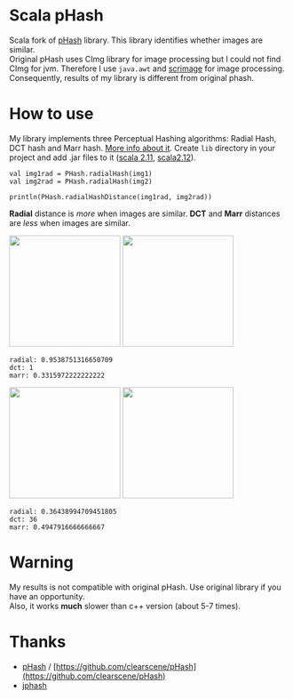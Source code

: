 # Scala pHash

Scala fork of [pHash](http://phash.org) library. This library identifies whether images are similar.  
Original pHash uses CImg library for image processing but I could not find CImg for jvm. Therefore I use ```java.awt``` and [scrimage](https://github.com/sksamuel/scrimage) for image processing. Consequently, results of my library is different from original phash.  
# How to use
My library implements three Perceptual Hashing algorithms: Radial Hash, DCT hash and Marr hash. [More info about it](http://www.phash.org/docs/pubs/thesis_zauner.pdf).
Create ```lib``` directory in your project and add .jar files to it ([scala 2.11](https://github.com/poslegm/scala-phash/tree/master/jars/2.11), [scala2.12](https://github.com/poslegm/scala-phash/tree/master/jars/2.12)).
```
val img1rad = PHash.radialHash(img1)
val img2rad = PHash.radialHash(img2)

println(PHash.radialHashDistance(img1rad, img2rad))
```

**Radial** distance is _more_ when images are similar.
**DCT** and **Marr** distances are _less_ when images are similar.

<img width='200px' src='https://github.com/poslegm/scala-phash/blob/master/src/test/resources/example2.jpg'>
<img width='200px' src='https://github.com/poslegm/scala-phash/blob/master/src/test/resources/example4.jpg'>

```
radial: 0.9538751316650709
dct: 1
marr: 0.3315972222222222
```

<img width='200px' src='https://github.com/poslegm/scala-phash/blob/master/src/test/resources/1.jpg'>
<img width='200px' src='https://github.com/poslegm/scala-phash/blob/master/src/test/resources/2.jpg'>

```
radial: 0.36438994709451805
dct: 36
marr: 0.4947916666666667
```

# Warning
My results is not compatible with original pHash. Use original library if you have an opportunity.  
Also, it works **much** slower than c++ version (about 5-7 times).
# Thanks
* [pHash](http://phash.org) / [https://github.com/clearscene/pHash](https://github.com/clearscene/pHash) 
* [jphash](https://github.com/pragone/jphash)
